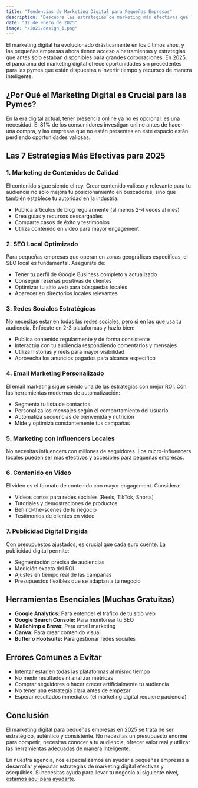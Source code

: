 ```yaml
---
title: "Tendencias de Marketing Digital para Pequeñas Empresas"
description: "Descubre las estrategias de marketing más efectivas que las pequeñas empresas pueden implementar para crecer su presencia online."
date: "12 de enero de 2025"
image: "/2021/design_1.png"
---
```


El marketing digital ha evolucionado drásticamente en los últimos años, y las pequeñas empresas ahora tienen acceso a herramientas y estrategias que antes solo estaban disponibles para grandes corporaciones. En 2025, el panorama del marketing digital ofrece oportunidades sin precedentes para las pymes que están dispuestas a invertir tiempo y recursos de manera inteligente.

## ¿Por Qué el Marketing Digital es Crucial para las Pymes?

En la era digital actual, tener presencia online ya no es opcional: es una necesidad. El 81% de los consumidores investigan online antes de hacer una compra, y las empresas que no están presentes en este espacio están perdiendo oportunidades valiosas.

## Las 7 Estrategias Más Efectivas para 2025

### 1. Marketing de Contenidos de Calidad

El contenido sigue siendo el rey. Crear contenido valioso y relevante para tu audiencia no solo mejora tu posicionamiento en buscadores, sino que también establece tu autoridad en la industria.

- Publica artículos de blog regularmente (al menos 2-4 veces al mes)
- Crea guías y recursos descargables
- Comparte casos de éxito y testimonios
- Utiliza contenido en video para mayor engagement

### 2. SEO Local Optimizado

Para pequeñas empresas que operan en zonas geográficas específicas, el SEO local es fundamental. Asegúrate de:

- Tener tu perfil de Google Business completo y actualizado
- Conseguir reseñas positivas de clientes
- Optimizar tu sitio web para búsquedas locales
- Aparecer en directorios locales relevantes

### 3. Redes Sociales Estratégicas

No necesitas estar en todas las redes sociales, pero sí en las que usa tu audiencia. Enfócate en 2-3 plataformas y hazlo bien:

- Publica contenido regularmente y de forma consistente
- Interactúa con tu audiencia respondiendo comentarios y mensajes
- Utiliza historias y reels para mayor visibilidad
- Aprovecha los anuncios pagados para alcance específico

### 4. Email Marketing Personalizado

El email marketing sigue siendo una de las estrategias con mejor ROI. Con las herramientas modernas de automatización:

- Segmenta tu lista de contactos
- Personaliza los mensajes según el comportamiento del usuario
- Automatiza secuencias de bienvenida y nutrición
- Mide y optimiza constantemente tus campañas

### 5. Marketing con Influencers Locales

No necesitas influencers con millones de seguidores. Los micro-influencers locales pueden ser más efectivos y accesibles para pequeñas empresas.

### 6. Contenido en Video

El video es el formato de contenido con mayor engagement. Considera:

- Videos cortos para redes sociales (Reels, TikTok, Shorts)
- Tutoriales y demostraciones de productos
- Behind-the-scenes de tu negocio
- Testimonios de clientes en video

### 7. Publicidad Digital Dirigida

Con presupuestos ajustados, es crucial que cada euro cuente. La publicidad digital permite:

- Segmentación precisa de audiencias
- Medición exacta del ROI
- Ajustes en tiempo real de las campañas
- Presupuestos flexibles que se adaptan a tu negocio

## Herramientas Esenciales (Muchas Gratuitas)

- **Google Analytics:** Para entender el tráfico de tu sitio web
- **Google Search Console:** Para monitorear tu SEO
- **Mailchimp o Brevo:** Para email marketing
- **Canva:** Para crear contenido visual
- **Buffer o Hootsuite:** Para gestionar redes sociales

## Errores Comunes a Evitar

- Intentar estar en todas las plataformas al mismo tiempo
- No medir resultados ni analizar métricas
- Comprar seguidores o hacer crecer artificialmente tu audiencia
- No tener una estrategia clara antes de empezar
- Esperar resultados inmediatos (el marketing digital requiere paciencia)

## Conclusión

El marketing digital para pequeñas empresas en 2025 se trata de ser estratégico, auténtico y consistente. No necesitas un presupuesto enorme para competir; necesitas conocer a tu audiencia, ofrecer valor real y utilizar las herramientas adecuadas de manera inteligente.

En nuestra agencia, nos especializamos en ayudar a pequeñas empresas a desarrollar y ejecutar estrategias de marketing digital efectivas y asequibles. Si necesitas ayuda para llevar tu negocio al siguiente nivel, [estamos aquí para ayudarte](/#contact).
